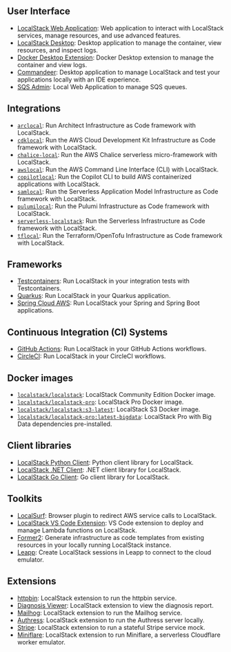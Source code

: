 ## User Interface

- [LocalStack Web Application](https://app.localstack.cloud/): Web application to interact with LocalStack services, manage resources, and use advanced features.
- [LocalStack Desktop](https://docs.localstack.cloud/user-guide/tools/localstack-desktop/): Desktop application to manage the container, view resources, and inspect logs.
- [Docker Desktop Extension](https://hub.docker.com/extensions/localstack/localstack-docker-desktop): Docker Desktop extension to manage the container and view logs.
- [Commandeer](https://getcommandeer.com/): Desktop application to manage LocalStack and test your applications locally with an IDE experience.
- [SQS Admin](https://github.com/PacoVK/sqs-admin): Local Web Application to manage SQS queues.

## Integrations

- [`arclocal`](https://docs.localstack.cloud/user-guide/integrations/architect/): Run Architect Infrastructure as Code framework with LocalStack.
- [`cdklocal`](https://docs.localstack.cloud/user-guide/integrations/aws-cdk/): Run the AWS Cloud Development Kit Infrastructure as Code framework with LocalStack.
- [`chalice-local`](https://docs.localstack.cloud/user-guide/integrations/chalice/): Run the AWS Chalice serverless micro-framework with LocalStack.
- [`awslocal`](https://docs.localstack.cloud/user-guide/integrations/aws-cli/#localstack-aws-cli-awslocal): Run the AWS Command Line Interface (CLI) with LocalStack.
- [`copilotlocal`](https://docs.localstack.cloud/user-guide/integrations/copilot/): Run the Copilot CLI to build AWS containerized applications with LocalStack.
- [`samlocal`](https://docs.localstack.cloud/user-guide/integrations/aws-sam/): Run the Serverless Application Model Infrastructure as Code framework with LocalStack.
- [`pulumilocal`](https://docs.localstack.cloud/user-guide/integrations/pulumi/#pulumilocal): Run the Pulumi Infrastructure as Code framework with LocalStack.
- [`serverless-localstack`](https://docs.localstack.cloud/user-guide/integrations/serverless-framework/): Run the Serverless Infrastructure as Code framework with LocalStack.
- [`tflocal`](https://docs.localstack.cloud/user-guide/integrations/terraform/#tflocal-wrapper-script): Run the Terraform/OpenTofu Infrastructure as Code framework with LocalStack.

## Frameworks

- [Testcontainers](https://testcontainers.com/modules/localstack/): Run LocalStack in your integration tests with Testcontainers.
- [Quarkus](https://docs.localstack.cloud/user-guide/integrations/quarkus/): Run LocalStack in your Quarkus application.
- [Spring Cloud AWS](https://github.com/awspring/spring-cloud-aws): Run LocalStack your Spring and Spring Boot applications.

## Continuous Integration (CI) Systems

- [GitHub Actions](https://github.com/localstack/setup-localstack/): Run LocalStack in your GitHub Actions workflows.
- [CircleCI](https://circleci.com/developer/orbs/orb/localstack/platform): Run LocalStack in your CircleCI workflows.

## Docker images

- [`localstack/localstack`](https://hub.docker.com/r/localstack/localstack): LocalStack Community Edition Docker image.
- [`localstack/localstack-pro`](https://hub.docker.com/r/localstack/localstack-pro): LocalStack Pro Docker image.
- [`localstack/localstack:s3-latest`](https://hub.docker.com/r/localstack/localstack): LocalStack S3 Docker image.
- [`localstack/localstack-pro:latest-bigdata`](https://hub.docker.com/r/localstack/localstack-pro): LocalStack Pro with Big Data dependencies pre-installed.

## Client libraries

- [LocalStack Python Client](https://github.com/localstack/localstack-python-client): Python client library for LocalStack.
- [LocalStack .NET Client](https://github.com/localstack-dotnet/localstack-dotnet-client): .NET client library for LocalStack.
- [LocalStack Go Client](https://github.com/elgohr/go-localstack): Go client library for LocalStack.

## Toolkits

- [LocalSurf](https://docs.localstack.cloud/user-guide/tools/localsurf/): Browser plugin to redirect AWS service calls to LocalStack.
- [LocalStack VS Code Extension](https://github.com/localstack/localstack-vscode-extension): VS Code extension to deploy and manage Lambda functions on LocalStack.
- [Former2](https://former2.com/): Generate infrastructure as code templates from existing resources in your locally running LocalStack instance.
- [Leapp](https://docs.leapp.cloud/latest/configuring-session/configure-localstack/): Create LocalStack sessions in Leapp to connect to the cloud emulator.

## Extensions

- [httpbin](https://pypi.org/project/localstack-extension-httpbin/): LocalStack extension to run the httpbin service.
- [Diagnosis Viewer](https://pypi.org/project/localstack-extension-diagnosis-viewer/): LocalStack extension to view the diagnosis report.
- [Mailhog](https://pypi.org/project/localstack-extension-mailhog/): LocalStack extension to run the Mailhog service.
- [Authress](https://pypi.org/project/localstack-extension-authress/): LocalStack extension to run the Authress server locally.
- [Stripe](https://pypi.org/project/localstack-extension-stripe/): LocalStack extension to run a stateful Stripe service mock.
- [Miniflare](https://pypi.org/project/localstack-extension-miniflare/): LocalStack extension to run Miniflare, a serverless Cloudflare worker emulator.
